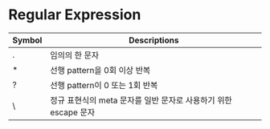 # Regular Expression

Symbol | Descriptions
-------|---------------------------
.      | 임의의 한 문자
*      | 선행 pattern을 0회 이상 반복
?      | 선행 pattern이 0 또는 1회 반복
\      | 정규 표현식의 meta 문자를 일반 문자로 사용하기 위한 escape 문자

